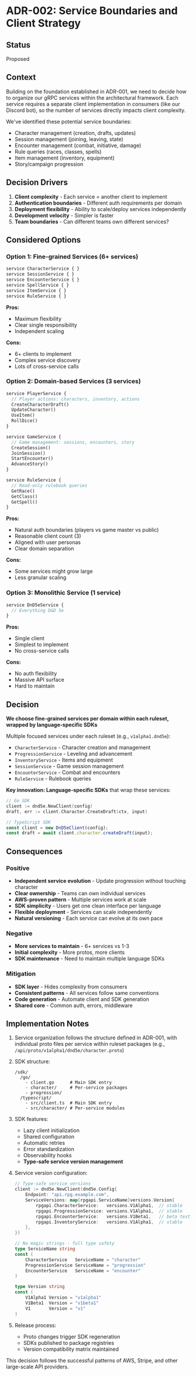 # ADR-002: Service Boundaries and Client Strategy

## Status
Proposed

## Context

Building on the foundation established in ADR-001, we need to decide how to organize our gRPC services within the architectural framework. Each service requires a separate client implementation in consumers (like our Discord bot), so the number of services directly impacts client complexity.

We've identified these potential service boundaries:
- Character management (creation, drafts, updates)
- Session management (joining, leaving, state)
- Encounter management (combat, initiative, damage)
- Rule queries (races, classes, spells)
- Item management (inventory, equipment)
- Story/campaign progression

## Decision Drivers

1. **Client complexity** - Each service = another client to implement
2. **Authentication boundaries** - Different auth requirements per domain
3. **Deployment flexibility** - Ability to scale/deploy services independently
4. **Development velocity** - Simpler is faster
5. **Team boundaries** - Can different teams own different services?

## Considered Options

### Option 1: Fine-grained Services (6+ services)
```protobuf
service CharacterService { }
service SessionService { }
service EncounterService { }
service SpellService { }
service ItemService { }
service RuleService { }
```

**Pros:**
- Maximum flexibility
- Clear single responsibility
- Independent scaling

**Cons:**
- 6+ clients to implement
- Complex service discovery
- Lots of cross-service calls

### Option 2: Domain-based Services (3 services)
```protobuf
service PlayerService {
  // Player actions: characters, inventory, actions
  CreateCharacterDraft()
  UpdateCharacter()
  UseItem()
  RollDice()
}

service GameService {
  // Game management: sessions, encounters, story
  CreateSession()
  JoinSession()
  StartEncounter()
  AdvanceStory()
}

service RuleService {
  // Read-only rulebook queries
  GetRace()
  GetClass()
  GetSpell()
}
```

**Pros:**
- Natural auth boundaries (players vs game master vs public)
- Reasonable client count (3)
- Aligned with user personas
- Clear domain separation

**Cons:**
- Some services might grow large
- Less granular scaling

### Option 3: Monolithic Service (1 service)
```protobuf
service DnD5eService {
  // Everything D&D 5e
}
```

**Pros:**
- Single client
- Simplest to implement
- No cross-service calls

**Cons:**
- No auth flexibility
- Massive API surface
- Hard to maintain

## Decision

**We choose fine-grained services per domain within each ruleset, wrapped by language-specific SDKs**

Multiple focused services under each ruleset (e.g., `v1alpha1.dnd5e`):
- `CharacterService` - Character creation and management
- `ProgressionService` - Leveling and advancement
- `InventoryService` - Items and equipment
- `SessionService` - Game session management
- `EncounterService` - Combat and encounters
- `RuleService` - Rulebook queries

**Key innovation: Language-specific SDKs** that wrap these services:

```go
// Go SDK
client := dnd5e.NewClient(config)
draft, err := client.Character.CreateDraft(ctx, input)
```

```typescript
// TypeScript SDK
const client = new DnD5eClient(config);
const draft = await client.character.createDraft(input);
```

## Consequences

### Positive
- **Independent service evolution** - Update progression without touching character
- **Clear ownership** - Teams can own individual services
- **AWS-proven pattern** - Multiple services work at scale
- **SDK simplicity** - Users get one clean interface per language
- **Flexible deployment** - Services can scale independently
- **Natural versioning** - Each service can evolve at its own pace

### Negative
- **More services to maintain** - 6+ services vs 1-3
- **Initial complexity** - More protos, more clients
- **SDK maintenance** - Need to maintain multiple language SDKs

### Mitigation
- **SDK layer** - Hides complexity from consumers
- **Consistent patterns** - All services follow same conventions
- **Code generation** - Automate client and SDK generation
- **Shared core** - Common auth, errors, middleware

## Implementation Notes

1. Service organization follows the structure defined in ADR-001, with individual proto files per service within ruleset packages (e.g., `/api/proto/v1alpha1/dnd5e/character.proto`)

2. SDK structure:
   ```
   /sdk/
     /go/
       - client.go      # Main SDK entry
       - character/     # Per-service packages
       - progression/
     /typescript/
       - src/client.ts  # Main SDK entry
       - src/character/ # Per-service modules
   ```

3. SDK features:
   - Lazy client initialization
   - Shared configuration
   - Automatic retries
   - Error standardization
   - Observability hooks
   - **Type-safe service version management**

4. Service version configuration:
   ```go
   // Type-safe service versions
   client := dnd5e.NewClient(dnd5e.Config{
       Endpoint: "api.rpg.example.com",
       ServiceVersions: map[rpgapi.ServiceName]versions.Version{
           rpgapi.CharacterService:   versions.V1Alpha1,  // stable
           rpgapi.ProgressionService: versions.V1Alpha1,  // stable  
           rpgapi.EncounterService:   versions.V1Beta1,   // beta testing!
           rpgapi.InventoryService:   versions.V1Alpha1,  // stable
       },
   })
   
   // No magic strings - full type safety
   type ServiceName string
   const (
       CharacterService   ServiceName = "character"
       ProgressionService ServiceName = "progression"
       EncounterService   ServiceName = "encounter"
   )
   
   type Version string
   const (
       V1Alpha1 Version = "v1alpha1"
       V1Beta1  Version = "v1beta1"
       V1       Version = "v1"
   )
   ```

5. Release process:
   - Proto changes trigger SDK regeneration
   - SDKs published to package registries
   - Version compatibility matrix maintained

This decision follows the successful patterns of AWS, Stripe, and other large-scale API providers.
